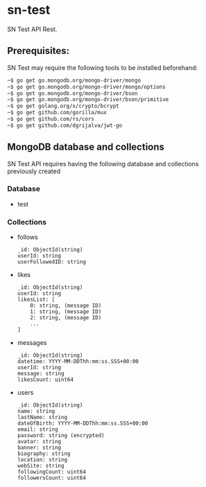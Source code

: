 # sn-test

SN Test API Rest.

## Prerequisites:

SN Test may require the following tools to be installed beforehand:

```bash
~$ go get go.mongodb.org/mongo-driver/mongo
~$ go get go.mongodb.org/mongo-driver/mongo/options
~$ go get go.mongodb.org/mongo-driver/bson
~$ go get go.mongodb.org/mongo-driver/bson/primitive
~$ go get golang.org/x/crypto/bcrypt
~$ go get github.com/gorilla/mux
~$ go get github.com/rs/cors
~$ go get github.com/dgrijalva/jwt-go
```

## MongoDB database and collections

SN Test API requires having the following database and collections previously created

### Database
- test

### Collections

- follows
    ```
    _id: ObjectId(string)
    userId: string
    userFollowedID: string
    ```
- likes
    ```
    _id: ObjectId(string)
    userId: string
    likesList: [
        0: string, (message ID)
        1: string, (message ID)
        2: string, (message ID)
        ...
    ]
    ```
- messages
    ```
    _id: ObjectId(string)
    datetime: YYYY-MM-DDThh:mm:ss.SSS+00:00
    userId: string
    message: string
    likesCount: uint64
    ```
- users
    ```
    _id: ObjectId(string)
    name: string
    lastName: string
    dateOfBirth: YYYY-MM-DDThh:mm:ss.SSS+00:00
    email: string
    password: string (encrypted)
    avatar: string
    banner: string
    biography: string
    location: string
    webSite: string
    followingCount: uint64
    followersCount: uint64
    ```
